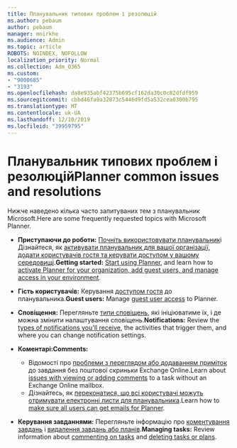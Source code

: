 ```yaml
---
title: Планувальник типових проблем і резолюцій
ms.author: pebaum
author: pebaum
manager: mnirkhe
ms.audience: Admin
ms.topic: article
ROBOTS: NOINDEX, NOFOLLOW
localization_priority: Normal
ms.collection: Adm_O365
ms.custom:
- "9000685"
- "3193"
ms.openlocfilehash: da8e935abf42375b695cf162da30c0c82dfdf959
ms.sourcegitcommit: cbbd46fa9a32873c5446d9fd5a532cea0300b795
ms.translationtype: MT
ms.contentlocale: uk-UA
ms.lasthandoff: 12/10/2019
ms.locfileid: "39959795"
---
```

# <a name="planner-common-issues-and-resolutions"></a><span data-ttu-id="90f0b-102">Планувальник типових проблем і резолюцій</span><span class="sxs-lookup"><span data-stu-id="90f0b-102">Planner common issues and resolutions</span></span>

<span data-ttu-id="90f0b-103">Нижче наведено кілька часто запитуваних тем з планувальник Microsoft.</span><span class="sxs-lookup"><span data-stu-id="90f0b-103">Here are some frequently requested topics with Microsoft Planner.</span></span>
 
- <span data-ttu-id="90f0b-104">**Приступаючи до роботи:** [Почніть використовувати планувальник](https://support.office.com/article/microsoft-planner-help-4a9a13c6-3adf-4a60-a6fc-15c0b15e16fc?ui=en-US&rs=en-US&ad=US)і Дізнайтеся, як [активувати планувальник для вашої організації, додати користувачів гостя та керувати доступом у вашому середовищі](https://docs.microsoft.com/office365/planner/planner-for-admins).</span><span class="sxs-lookup"><span data-stu-id="90f0b-104">**Getting started:** [Start using Planner](https://support.office.com/article/microsoft-planner-help-4a9a13c6-3adf-4a60-a6fc-15c0b15e16fc?ui=en-US&rs=en-US&ad=US), and learn how to [activate Planner for your organization, add guest users, and manage access in your environment](https://docs.microsoft.com/office365/planner/planner-for-admins).</span></span>
 
- <span data-ttu-id="90f0b-105">**Гість користувачів:** Керування [доступом гостя](https://support.office.com/article/guest-access-in-microsoft-planner-cc5d7f96-dced-4da4-ab62-08c72d9759c6?ui=en-US&rs=en-US&ad=US) до планувальника.</span><span class="sxs-lookup"><span data-stu-id="90f0b-105">**Guest users:** Manage [guest user access](https://support.office.com/article/guest-access-in-microsoft-planner-cc5d7f96-dced-4da4-ab62-08c72d9759c6?ui=en-US&rs=en-US&ad=US) to Planner.</span></span>
 
- <span data-ttu-id="90f0b-106">**Сповіщення:** Перегляньте [типи сповіщень](https://support.office.com/article/stay-on-top-of-tasks-and-plans-with-email-and-notifications-cce223d6-b0ae-43cf-a080-266e2414a859), які ініціюватиме їх, і де можна змінити налаштування сповіщень.</span><span class="sxs-lookup"><span data-stu-id="90f0b-106">**Notifications:** Review the [types of notifications you'll receive](https://support.office.com/article/stay-on-top-of-tasks-and-plans-with-email-and-notifications-cce223d6-b0ae-43cf-a080-266e2414a859), the activities that trigger them, and where you can change notification settings.</span></span>
 
- <span data-ttu-id="90f0b-107">**Коментарі:**</span><span class="sxs-lookup"><span data-stu-id="90f0b-107">**Comments:**</span></span> 
   - <span data-ttu-id="90f0b-108">Відомості про [проблеми з переглядом або додаванням приміток](https://docs.microsoft.com/office365/planner/planner-for-admins#can-people-in-my-organization-use-planner-if-they-dont-have-an-exchange-online-mailbox) до завдання без поштової скриньки Exchange Online.</span><span class="sxs-lookup"><span data-stu-id="90f0b-108">Learn about [issues with viewing or adding comments](https://docs.microsoft.com/office365/planner/planner-for-admins#can-people-in-my-organization-use-planner-if-they-dont-have-an-exchange-online-mailbox) to a task without an Exchange Online mailbox.</span></span>
   - <span data-ttu-id="90f0b-109">Дізнайтесь, як [переконатися, що всі користувачі можуть отримувати електронні листи для планувальника](https://docs.microsoft.com/office365/planner/planner-for-admins#how-do-i-make-sure-all-my-users-can-get-emails-forplanner).</span><span class="sxs-lookup"><span data-stu-id="90f0b-109">Learn how to [make sure all users can get emails for Planner](https://docs.microsoft.com/office365/planner/planner-for-admins#how-do-i-make-sure-all-my-users-can-get-emails-forplanner).</span></span>

- <span data-ttu-id="90f0b-110">**Керування завданнями:** Перегляньте інформацію про [коментування завдань](https://support.office.com/article/comment-on-tasks-in-microsoft-planner-fd4aedde-7785-4cd0-96ee-122fbc9140e1?ui=en-US&rs=en-US&ad=US) і [видалення завдань або планів](https://support.office.com/article/delete-a-task-or-plan-39e10e78-13f0-446d-94cd-9e562648497a).</span><span class="sxs-lookup"><span data-stu-id="90f0b-110">**Managing tasks:** Review information about [commenting on tasks](https://support.office.com/article/comment-on-tasks-in-microsoft-planner-fd4aedde-7785-4cd0-96ee-122fbc9140e1?ui=en-US&rs=en-US&ad=US) and [deleting tasks or plans](https://support.office.com/article/delete-a-task-or-plan-39e10e78-13f0-446d-94cd-9e562648497a).</span></span>
